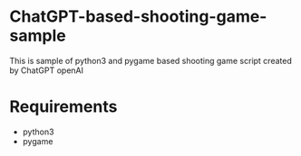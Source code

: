 # ChatGPT-based-shooting-game-sample
This is sample of python3 and pygame based shooting game script created by ChatGPT openAI

# Requirements
- python3
- pygame


